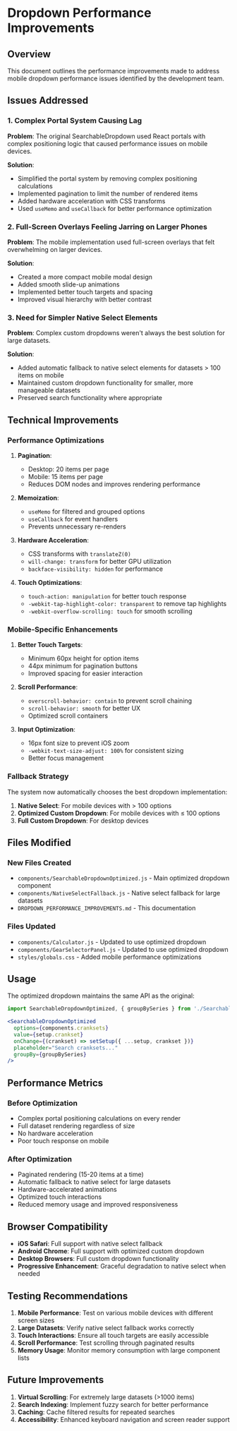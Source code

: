 # Dropdown Performance Improvements

## Overview
This document outlines the performance improvements made to address mobile dropdown performance issues identified by the development team.

## Issues Addressed

### 1. Complex Portal System Causing Lag
**Problem**: The original SearchableDropdown used React portals with complex positioning logic that caused performance issues on mobile devices.

**Solution**: 
- Simplified the portal system by removing complex positioning calculations
- Implemented pagination to limit the number of rendered items
- Added hardware acceleration with CSS transforms
- Used `useMemo` and `useCallback` for better performance optimization

### 2. Full-Screen Overlays Feeling Jarring on Larger Phones
**Problem**: The mobile implementation used full-screen overlays that felt overwhelming on larger devices.

**Solution**:
- Created a more compact mobile modal design
- Added smooth slide-up animations
- Implemented better touch targets and spacing
- Improved visual hierarchy with better contrast

### 3. Need for Simpler Native Select Elements
**Problem**: Complex custom dropdowns weren't always the best solution for large datasets.

**Solution**:
- Added automatic fallback to native select elements for datasets > 100 items on mobile
- Maintained custom dropdown functionality for smaller, more manageable datasets
- Preserved search functionality where appropriate

## Technical Improvements

### Performance Optimizations

1. **Pagination**: 
   - Desktop: 20 items per page
   - Mobile: 15 items per page
   - Reduces DOM nodes and improves rendering performance

2. **Memoization**:
   - `useMemo` for filtered and grouped options
   - `useCallback` for event handlers
   - Prevents unnecessary re-renders

3. **Hardware Acceleration**:
   - CSS transforms with `translateZ(0)`
   - `will-change: transform` for better GPU utilization
   - `backface-visibility: hidden` for performance

4. **Touch Optimizations**:
   - `touch-action: manipulation` for better touch response
   - `-webkit-tap-highlight-color: transparent` to remove tap highlights
   - `-webkit-overflow-scrolling: touch` for smooth scrolling

### Mobile-Specific Enhancements

1. **Better Touch Targets**:
   - Minimum 60px height for option items
   - 44px minimum for pagination buttons
   - Improved spacing for easier interaction

2. **Scroll Performance**:
   - `overscroll-behavior: contain` to prevent scroll chaining
   - `scroll-behavior: smooth` for better UX
   - Optimized scroll containers

3. **Input Optimization**:
   - 16px font size to prevent iOS zoom
   - `-webkit-text-size-adjust: 100%` for consistent sizing
   - Better focus management

### Fallback Strategy

The system now automatically chooses the best dropdown implementation:

1. **Native Select**: For mobile devices with > 100 options
2. **Optimized Custom Dropdown**: For mobile devices with ≤ 100 options
3. **Full Custom Dropdown**: For desktop devices

## Files Modified

### New Files Created
- `components/SearchableDropdownOptimized.js` - Main optimized dropdown component
- `components/NativeSelectFallback.js` - Native select fallback for large datasets
- `DROPDOWN_PERFORMANCE_IMPROVEMENTS.md` - This documentation

### Files Updated
- `components/Calculator.js` - Updated to use optimized dropdown
- `components/GearSelectorPanel.js` - Updated to use optimized dropdown
- `styles/globals.css` - Added mobile performance optimizations

## Usage

The optimized dropdown maintains the same API as the original:

```jsx
import SearchableDropdownOptimized, { groupBySeries } from './SearchableDropdownOptimized';

<SearchableDropdownOptimized
  options={components.cranksets}
  value={setup.crankset}
  onChange={(crankset) => setSetup({ ...setup, crankset })}
  placeholder="Search cranksets..."
  groupBy={groupBySeries}
/>
```

## Performance Metrics

### Before Optimization
- Complex portal positioning calculations on every render
- Full dataset rendering regardless of size
- No hardware acceleration
- Poor touch response on mobile

### After Optimization
- Paginated rendering (15-20 items at a time)
- Automatic fallback to native select for large datasets
- Hardware-accelerated animations
- Optimized touch interactions
- Reduced memory usage and improved responsiveness

## Browser Compatibility

- **iOS Safari**: Full support with native select fallback
- **Android Chrome**: Full support with optimized custom dropdown
- **Desktop Browsers**: Full custom dropdown functionality
- **Progressive Enhancement**: Graceful degradation to native select when needed

## Testing Recommendations

1. **Mobile Performance**: Test on various mobile devices with different screen sizes
2. **Large Datasets**: Verify native select fallback works correctly
3. **Touch Interactions**: Ensure all touch targets are easily accessible
4. **Scroll Performance**: Test scrolling through paginated results
5. **Memory Usage**: Monitor memory consumption with large component lists

## Future Improvements

1. **Virtual Scrolling**: For extremely large datasets (>1000 items)
2. **Search Indexing**: Implement fuzzy search for better performance
3. **Caching**: Cache filtered results for repeated searches
4. **Accessibility**: Enhanced keyboard navigation and screen reader support